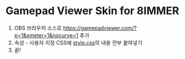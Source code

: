 # Gamepad Viewer Skin for 8IMMER

1. OBS 브라우저 소스로 https://gamepadviewer.com/?p=1&smeter=1&nocurve=1 추가
2. 속성 - 사용자 지정 CSS에 [style.css](https://raw.githubusercontent.com/tempus157/GamepadViewerSkin/8immer/style.css)의 내용 전부 붙여넣기
3. 끝!

